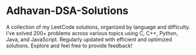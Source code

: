 # Adhavan-DSA-Solutions
A collection of my LeetCode solutions, organized by language and difficulty. I’ve solved 200+ problems across various topics using C, C++, Python, Java, and JavaScript. Regularly updated with efficient and optimized solutions. Explore and feel free to provide feedback!

